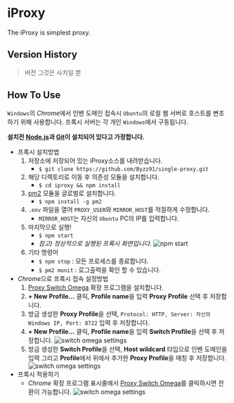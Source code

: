 # iProxy

The iProxy is simplest proxy.

## Version History

> 버전 그것은 사치일 뿐

## How To Use

`Windows`의 *Chrome*에서 인벤 도메인 접속시 `Ubuntu`의 로컬 웹 서버로 호스트를 변조하기 위해 사용합니다.
프록시 서버는 각 개인 `Windows`에서 구동됩니다.

**설치전 [Node.js]과 [Git]이 설치되어 있다고 가정합니다.**

 - 프록시 설치방법
    1. 저장소에 저장되어 있는 iProxy소스를 내려받습니다.
        - `$ git clone https://github.com/Byzz91/single-proxy.git`
    1. 해당 디렉토리로 이동 후 의존성 모듈을 설치합니다.
        - `$ cd iproxy && npm install`
    1. [pm2] 모듈을 글로벌로 설치합니다.
        - `$ npm install -g pm2`
    1. `.env` 파일을 열어 `PROXY_USER`와 `MIRROR_HOST`를 적절하게 수정합니다.
        - `MIRROR_HOST`는 자신의 `Ubuntu` PC의 IP를 입력합니다.
    1. 마지막으로 실행!
        - `$ npm start`
        - *참고\) 정상적으로 실행된 프록시 화면입니다.*
        ![npm start](http://static.inven.co.kr/image_2011/test/dev/krapp_md/krapp_npm_start.jpg)
    1. 기타 명령어
        - `$ npm stop` : 모든 프로세스를 종료합니다.
        - `$ pm2 monit` : 로그출력을 확인 할 수 있습니다.
 - *Chrome*으로 프록시 접속 설정방법
    1. [Proxy Switch Omega] 확장 프로그램을 설치합니다.
    1. **+ New Profile...** 클릭, **Profile name**을 입력 **Proxy Profile** 선택 후 저장합니다.
    1. 방금 생성한 **Proxy Profile**을 선택, `Protocol: HTTP, Server: 자신의 Windows IP, Port: 8722` 입력 후 저장합니다.
    1. **+ New Profile...** 클릭, **Profile name**을 입력 **Switch Profile**을 선택 후 저장합니다.
        ![switch omega settings](http://static.inven.co.kr/image_2011/test/dev/krapp_md/krapp_omega_settings2.jpg)
    1. 방금 생성한 **Switch Profile**을 선택, **Host wildcard** 타입으로 인벤 도메인을 입력 그리고 **Profile**에서 위에서 추가한 **Proxy Profile**을 매칭 후 저장합니다.
        ![switch omega settings](http://static.inven.co.kr/image_2011/test/dev/krapp_md/krapp_omega_settings.jpg)
 - 프록시 적용하기
    - *Chrome* 확장 프로그램 표시줄에서 [Proxy Switch Omega]를 클릭하시면 전환이 가능합니다.
        ![switch omega settings](http://static.inven.co.kr/image_2011/test/dev/krapp_md/krapp_omeage_switching.jpg)

[Laravel]: https://laravel.com/
[Node.js]: https://nodejs.org/en/
[Git]: https://git-scm.com/downloads
[pm2]: https://www.npmjs.com/package/pm2
[Proxy Switch Omega]: https://chrome.google.com/webstore/detail/proxy-switchyomega/padekgcemlokbadohgkifijomclgjgif
